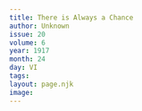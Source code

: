 ```yaml
---
title: There is Always a Chance
author: Unknown
issue: 20
volume: 6
year: 1917
month: 24
day: VI
tags:
layout: page.njk
image:
---
```

